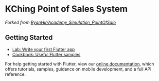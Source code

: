# KChing Point of Sales System

*Forked from [RyanHir/Academy_Simulation_PointOfSale](https://github.com/RyanHir/Academy_Simulation_PointOfSale)*

## Getting Started

- [Lab: Write your first Flutter app](https://flutter.dev/docs/get-started/codelab)
- [Cookbook: Useful Flutter samples](https://flutter.dev/docs/cookbook)

For help getting started with Flutter, view our
[online documentation](https://flutter.dev/docs), which offers tutorials,
samples, guidance on mobile development, and a full API reference.
